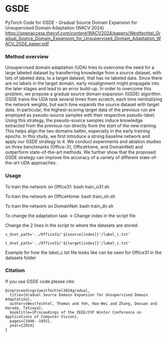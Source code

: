 # GSDE
PyTorch Code for GSDE - Gradual Source Domain Expansion for Unsupervised Domain Adaptation (WACV 2024)
https://openaccess.thecvf.com/content/WACV2024/papers/Westfechtel_Gradual_Source_Domain_Expansion_for_Unsupervised_Domain_Adaptation_WACV_2024_paper.pdf

### Method overview
Unsupervised domain adaptation (UDA) tries to overcome the need for a large labeled dataset by transferring knowledge from a source dataset, with lots of labeled data, to a target dataset, that has no labeled data. Since there are no labels in the target domain, early misalignment might propagate into the later stages and lead to an error build-up.
In order to overcome this problem, we propose a gradual source domain expansion (GSDE) algorithm. GSDE trains the UDA task several times from scratch, each time reinitializing the network weights, but each time expands the source dataset with target data. In particular, the highest-scoring target data of the previous run are employed as pseudo-source samples with their respective pseudo-label. Using this strategy, the pseudo-source samples induce knowledge extracted from the previous run directly from the start of the new training. This helps align the two domains better, especially in the early training epochs.
In this study, we first introduce a strong baseline network and apply our GSDE strategy to it. We conduct experiments and ablation studies on three benchmarks (Office-31, OfficeHome, and DomainNet) and outperform state-of-the-art methods. We further show that the proposed GSDE strategy can improve the accuracy of a variety of different state-of-the-art UDA approaches.

### Usage
To train the network on Office31:
bash train_o31.sh

To train the network on OfficeHome:
bash train_oh.sh

To train the network on DomainNet:
bash train_dn.sh

To change the adaptation task -> Change index in the script file

Change the 2 lines in the script to where the datasets are stored:

    s_dset_path='../Office31/'${source[index]}'/label_c.txt'
    
    t_dset_path='../Office31/'${target[index]}'/label_c.txt'

Example for how the label_c.txt file looks like can be seen for Office31 in the datasets folder

### Citation
If you use GSDE code please cite:
```text
@inproceedings{westfechtel2024gradual,
  title={Gradual Source Domain Expansion for Unsupervised Domain Adaptation},
  author={Westfechtel, Thomas and Yeh, Hao-Wei and Zhang, Dexuan and Harada, Tatsuya},
  booktitle={Proceedings of the IEEE/CVF Winter Conference on Applications of Computer Vision},
  pages={1946--1955},
  year={2024}
}
```
